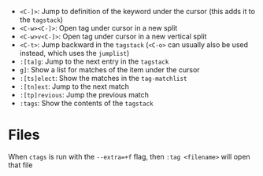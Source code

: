 - `<C-]>`: Jump to definition of the keyword under the cursor (this adds it to the `tagstack`)
- `<C-w><C-]>`: Open tag under cursor in a new split
- `<C-w>v<C-]>`: Open tag under cursor in a new vertical split
- `<C-t>`: Jump backward in the `tagstack` (`<C-o>` can usually also be used instead, which uses the `jumplist`)
- `:[ta]g`: Jump to the next entry in the `tagstack`
- `g]`: Show a list for matches of the item under the cursor
- `:[ts]elect`: Show the matches in the `tag-matchlist`
- `:[tn]ext`: Jump to the next match
- `:[tp]revious`: Jump the previous match
- `:tags`: Show the contents of the `tagstack`

# Files

When `ctags` is run with the `--extra=+f` flag, then `:tag <filename>` will open that file
